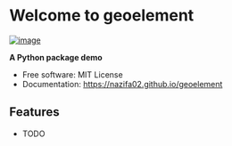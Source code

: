 # Welcome to geoelement


[![image](https://img.shields.io/pypi/v/geoelement.svg)](https://pypi.python.org/pypi/geoelement)


**A Python package demo**


-   Free software: MIT License
-   Documentation: <https://nazifa02.github.io/geoelement>
    

## Features

-   TODO
